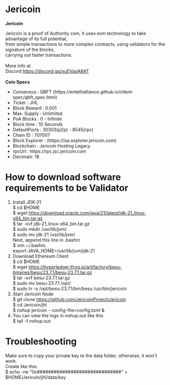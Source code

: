 # Jericoin
<strong>Jericoin </strong>

Jericoin is a proof of Authority coin, It uses evm technology to take advantage of its full potential,<br>
from simple transactions to more complex contracts, using validators for the signature of the blocks,<br>
carrying out faster transactions.<br>
<br>More Info at <br>
Discord https://discord.gg/xuEVagA8AT
<br><br><strong> Coin Specs </strong>

<ul>
  <li>Consensus : QBFT (https://entethalliance.github.io/client-spec/qbft_spec.html)</li>
  <li>Ticker : JHL
  <li>Block Reward : 0.001</li>
  <li>Max. Supply : Unlimited</li>
  <li>PoA Blocks : 0 - Infinite</li>
  <li>Block time : 10 Seconds</li>
  <li>DefaultPorts : 30303(p2p) - 8545(rpc)</li>
  <li>Chain ID : 707007</li>
  <li>Block Explorer : (https://isa.explorer.jericoin.com)</li>
  <li>Blockchain : Jericoin Hosting Legacy
  <li>rpcUrl : https://rpc.jsc.jericoin.com</li>
  <li>Decimals: 18</li>
 </ul>
  
# How to download software requirements to be Validator
1. Install JDK-21<br>
  $ cd $HOME<br>
  $ wget https://download.oracle.com/java/21/latest/jdk-21_linux-x64_bin.tar.gz<br>
  $ tar -xvf jdk-21_linux-x64_bin.tar.gz<br>
  $ sudo mkdir /usr/lib/jvm/<br>
  $ sudo mv jdk-21 /usr/lib/jvm/<br>
  Next, append this line in .bashrc<br>
  $  vim ~/.bashrc<br>
      export JAVA_HOME=/usr/lib/jvm/jdk-21<br>
2. Download Ethereum Client<br>
  $ cd $HOME<br>
  $ wget https://hyperledger.jfrog.io/artifactory/besu-binaries/besu/23.7.1/besu-23.7.1.tar.gz<br>
  $ tar -xvf besu-23.7.1.tar.gz<br>
  $ sudo mv besu-23.7.1 /opt/<br>
  $ sudo ln -s /opt/besu-23.7.1/bin/besu /usr/bin/jericoin<br>
3. Start Jericoin Node<br>
  $ git clone https://github.com/JericoinProject/Jericoin<br>
  $ cd Jericoin/jhl<br>
  $ nohup jericoin --config-file=config.toml &<br>
4. You can view the logs in nohup.out like this<br>
  $ tail -f nohup.out<br>


# Troubleshooting
Make sure to copy your private key to the data folder, otherwise, it won't work.<br>
Create like this:<br>
  $ echo -ne "0x##############################" > $HOME/Jericoin/jhl/data/key<br>
  
